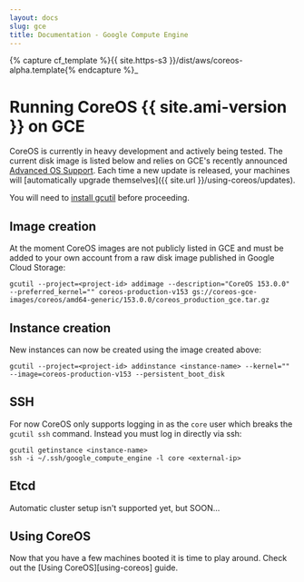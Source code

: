 ```yaml
---
layout: docs
slug: gce
title: Documentation - Google Compute Engine
---
```

{% capture cf_template %}{{ site.https-s3 }}/dist/aws/coreos-alpha.template{% endcapture %}_
# Running CoreOS {{ site.ami-version }} on GCE

CoreOS is currently in heavy development and actively being tested. The current disk image is listed below and relies on GCE's recently announced [Advanced OS Support][gce-advanced-os]. Each time a new update is released, your machines will [automatically upgrade themselves]({{ site.url }}/using-coreos/updates).

You will need to [install gcutil][gcutil-documentation] before proceeding.

<!-- TODO: Update URL to public non-eap version -->
[gce-advanced-os]: https://developers.google.com/cloud/eap/compute/advanced-operating-systems-support/
[gcutil-documentation]: https://developers.google.com/compute/docs/gcutil/

## Image creation

At the moment CoreOS images are not publicly listed in GCE and must be added to your own account from a raw disk image published in Google Cloud Storage:

<!-- TODO: Update URL to public gs://storage.core-os.net location, make version automatic -->
<!-- FIXME: After launch does the empty preferred_kernel option still need to be set? -->

    gcutil --project=<project-id> addimage --description="CoreOS 153.0.0" --preferred_kernel="" coreos-production-v153 gs://coreos-gce-images/coreos/amd64-generic/153.0.0/coreos_production_gce.tar.gz

## Instance creation

New instances can now be created using the image created above:

    gcutil --project=<project-id> addinstance <instance-name> --kernel="" --image=coreos-production-v153 --persistent_boot_disk

## SSH

For now CoreOS only supports logging in as the `core` user which breaks the `gcutil ssh` command. Instead you must log in directly via ssh:

    gcutil getinstance <instance-name>
    ssh -i ~/.ssh/google_compute_engine -l core <external-ip>

## Etcd

Automatic cluster setup isn't supported yet, but SOON...

## Using CoreOS

Now that you have a few machines booted it is time to play around. Check out the [Using CoreOS][using-coreos] guide.
